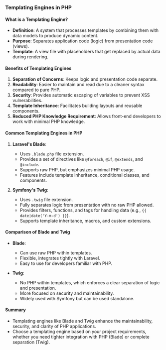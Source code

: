 ### Templating Engines in PHP

#### What is a Templating Engine?
- **Definition**: A system that processes templates by combining them with data models to produce dynamic content.
- **Purpose**: Separates application code (logic) from presentation code (views).
- **Template**: A view file with placeholders that get replaced by actual data during rendering.

#### Benefits of Templating Engines
1. **Separation of Concerns**: Keeps logic and presentation code separate.
2. **Readability**: Easier to maintain and read due to a cleaner syntax compared to pure PHP.
3. **Security**: Provides automatic escaping of variables to prevent XSS vulnerabilities.
4. **Template Inheritance**: Facilitates building layouts and reusable components.
5. **Reduced PHP Knowledge Requirement**: Allows front-end developers to work with minimal PHP knowledge.

#### Common Templating Engines in PHP
1. **Laravel's Blade**:
    - Uses `.blade.php` file extension.
    - Provides a set of directives like `@foreach`, `@if`, `@extends`, and `@include`.
    - Supports raw PHP, but emphasizes minimal PHP usage.
    - Features include template inheritance, conditional classes, and components.

2. **Symfony's Twig**:
    - Uses `.twig` file extension.
    - Fully separates logic from presentation with no raw PHP allowed.
    - Provides filters, functions, and tags for handling data (e.g., `{{ date|date('Y-m-d') }}`).
    - Supports template inheritance, macros, and custom extensions.

#### Comparison of Blade and Twig
- **Blade**:
    - Can use raw PHP within templates.
    - Flexible, integrates tightly with Laravel.
    - Easy to use for developers familiar with PHP.

- **Twig**:
    - No PHP within templates, which enforces a clear separation of logic and presentation.
    - More focused on security and maintainability.
    - Widely used with Symfony but can be used standalone.

#### Summary
- Templating engines like Blade and Twig enhance the maintainability, security, and clarity of PHP applications.
- Choose a templating engine based on your project requirements, whether you need tighter integration with PHP (Blade) or complete separation (Twig).